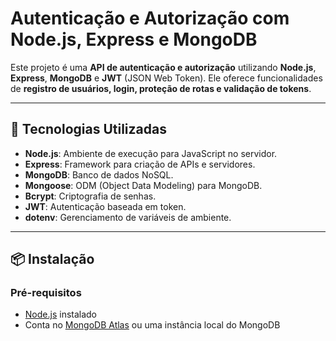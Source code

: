 # Autenticação e Autorização com Node.js, Express e MongoDB

Este projeto é uma **API de autenticação e autorização** utilizando **Node.js**, **Express**, **MongoDB** e **JWT** (JSON Web Token). Ele oferece funcionalidades de **registro de usuários, login, proteção de rotas e validação de tokens**.

---

## 🚀 Tecnologias Utilizadas
- **Node.js**: Ambiente de execução para JavaScript no servidor.
- **Express**: Framework para criação de APIs e servidores.
- **MongoDB**: Banco de dados NoSQL.
- **Mongoose**: ODM (Object Data Modeling) para MongoDB.
- **Bcrypt**: Criptografia de senhas.
- **JWT**: Autenticação baseada em token.
- **dotenv**: Gerenciamento de variáveis de ambiente.

---

## 📦 Instalação

### Pré-requisitos
- [Node.js](https://nodejs.org/) instalado
- Conta no [MongoDB Atlas](https://www.mongodb.com/cloud/atlas) ou uma instância local do MongoDB

